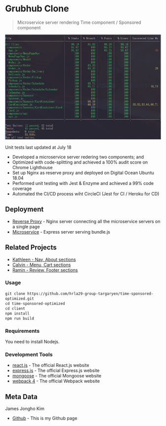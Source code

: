# Grubhub Clone
> Microservice server rendering Time component / Sponsored component

![](test_july_18.png)

Unit tests last updated at July 18

- Developed a microservice server redering two components; <Time /> and <Sponsored />
- Optimized with code-splitting and achieved a 100% audit score on Chrome Lighthouse
- Set up Nginx as reserve proxy and deployed on Digital Ocean Ubuntu 18.04
- Performed unit testing with Jest & Enzyme and achieved a 99% code coverage
- Automated the CI/CD process wiht CircleCI (Jest for CI / Heroku for CD)

## Deployment

* [Reverse Proxy](http://138.68.22.104/?id=10) - Nginx server connecting all the microservice servers on a single page
* [Microservice](https://time-sponsored.herokuapp.com/restaurants/time_sponsored/?id=10) - Express server serving bundle.js

## Related Projects

* [Kathleen - Nav, About sections](https://github.com/hrla29-group-targaryen/nav-about)
* [Calvin - Menu, Cart sections](https://github.com/hrla29-group-targaryen/menu-cart)
* [Ramin - Review, Footer sections](https://github.com/hrla29-group-targaryen/reviews)

### Usage

```
git clone https://github.com/hrla29-group-targaryen/time-sponsored-optimized.git
cd time-sponsored-optimized
cd client
npm install
npm run build
```

### Requirements

You need to install Nodejs.

### Development Tools

* [react.js](https://www.npmjs.com/package/react) - The official React.js website
* [express.js](https://www.npmjs.com/package/express) - The official Express.js website
* [mongoose](https://www.npmjs.com/package/mongoose) - The official Mongoose website
* [webpack 4](https://www.npmjs.com/package/webpack) - The official Webpack website

## Meta Data

James Jongho Kim 
- [Github](https://github.com/april9288) - This is my Github page


